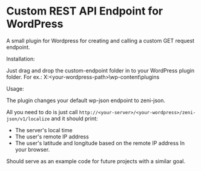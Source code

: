 # Custom REST API Endpoint for WordPress
A small plugin for Wordpress for creating and calling a custom GET request endpoint.

Installation:

Just drag and drop the custom-endpoint folder in to your WordPress plugin folder.
For ex.: X:\<your-wordpress-path>\wp-content\plugins

Usage:

The plugin changes your default wp-json endpoint to zeni-json.

All you need to do is just call `http://<your-server>/<your-wordpress>/zeni-json/v1/localize` and it should print:
- The server's local time
- The user's remote IP address
- The user's latitude and longitude based on the remote IP address
In your browser.

Should serve as an example code for future projects with a similar goal.
